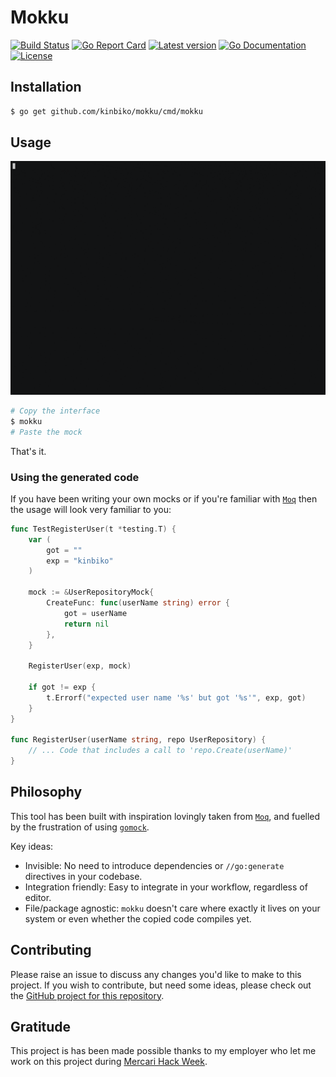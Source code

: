 # Mokku

<!-- TODO: logo instead of H1-->

<!-- TODO: go awesome badge -->
<!-- TODO: coverage badge -->

[![Build Status](https://github.com/kinbiko/mokku/workflows/Go/badge.svg)](https://github.com/kinbiko/mokku/actions)
[![Go Report Card](https://goreportcard.com/badge/github.com/kinbiko/mokku)](https://goreportcard.com/report/github.com/kinbiko/mokku)
[![Latest version](https://img.shields.io/github/tag/kinbiko/mokku.svg?label=latest%20version&style=flat)](https://github.com/kinbiko/mokku/releases)
[![Go Documentation](http://img.shields.io/badge/godoc-documentation-blue.svg?style=flat)](https://pkg.go.dev/github.com/kinbiko/mokku?tab=doc)
[![License](https://img.shields.io/github/license/kinbiko/mokku.svg?style=flat)](https://github.com/kinbiko/mokku/blob/master/LICENSE)

## Installation

```sh
$ go get github.com/kinbiko/mokku/cmd/mokku
```

## Usage

[![demo](mokku.gif)](https://asciinema.org/a/i4zBQ3UPkQ7d7KB0kKtHpFdzW?speed=2)

```sh
# Copy the interface
$ mokku
# Paste the mock
```

That's it.

### Using the generated code

If you have been writing your own mocks or if you're familiar with
[`Moq`](github.com/matryer/moq) then the usage will look very familiar to you:

```go
func TestRegisterUser(t *testing.T) {
	var (
		got = ""
		exp = "kinbiko"
	)

	mock := &UserRepositoryMock{
		CreateFunc: func(userName string) error {
			got = userName
			return nil
		},
	}

	RegisterUser(exp, mock)

	if got != exp {
		t.Errorf("expected user name '%s' but got '%s'", exp, got)
	}
}

func RegisterUser(userName string, repo UserRepository) {
	// ... Code that includes a call to 'repo.Create(userName)'
}
```

## Philosophy

This tool has been built with inspiration lovingly taken from [`Moq`](github.com/matryer/moq), and fuelled by the frustration of using [`gomock`](https://github.com/golang/mock).

Key ideas:

- Invisible: No need to introduce dependencies or `//go:generate` directives in your codebase.
- Integration friendly: Easy to integrate in your workflow, regardless of editor.
- File/package agnostic: `mokku` doesn't care where exactly it lives on your system or even whether the copied code compiles yet.

## Contributing

Please raise an issue to discuss any changes you'd like to make to this project.
If you wish to contribute, but need some ideas, please check out the [GitHub project for this repository](github.com/kinbiko/mokku/projects/2).

## Gratitude

This project is has been made possible thanks to my employer who let me work on this project during [Mercari Hack Week](https://mercan.mercari.com/en/articles/21188/).
